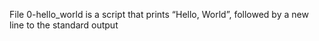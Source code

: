 File 0-hello_world is a script that prints “Hello, World”, followed by a new line to the standard output
